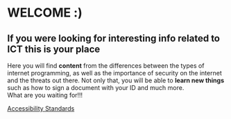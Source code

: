 <html>
  <head>
        <meta charset="utf 8">
        <title>Index</title>
  </head>
  <body>
    <h1>WELCOME :)</h1>
    <h2>If you were looking for interesting info related to ICT this is your place</h2>
    <p>Here you will find <strong>content</strong> from the differences between the types of internet programming, as well as the importance of security on the internet and the threats out there.     Not only that, you will be able to <strong>learn new things</strong> such as how to sign a document with your ID and much more.<br>What are you waiting for!!!</p>
    <a href="https://msciller.github.io/MY-WEBPAGE/accessibility-standards.md">Accessibility Standards</a>
  </body>
  
</html>  
